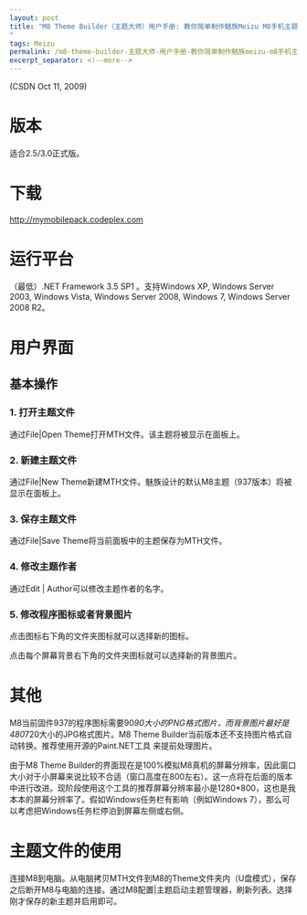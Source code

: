 ```yaml
---
layout: post
title: "M8 Theme Builder（主题大师）用户手册: 教你简单制作魅族Meizu M8手机主题
"
tags: Meizu
permalink: /m8-theme-builder-主题大师-用户手册-教你简单制作魅族meizu-m8手机主题-d5d70027efe3
excerpt_separator: <!--more-->
---
```

(CSDN Oct 11, 2009)

# 版本

适合2.5/3.0正式版。

# 下载

http://mymobilepack.codeplex.com

# 运行平台

（最低）.NET Framework 3.5 SP1 。支持Windows XP, Windows Server 2003, Windows Vista, Windows Server 2008, Windows 7, Windows Server 2008 R2。

# 用户界面

## 基本操作

### 1. 打开主题文件

通过File|Open Theme打开MTH文件。该主题将被显示在面板上。

### 2. 新建主题文件

通过File|New Theme新建MTH文件。魅族设计的默认M8主题（937版本）将被显示在面板上。

### 3. 保存主题文件

通过File|Save Theme将当前面板中的主题保存为MTH文件。

### 4. 修改主题作者

通过Edit | Author可以修改主题作者的名字。

### 5. 修改程序图标或者背景图片

点击图标右下角的文件夹图标就可以选择新的图标。

点击每个屏幕背景右下角的文件夹图标就可以选择新的背景图片。

# 其他

M8当前固件937的程序图标需要90*90大小的PNG格式图片，而背景图片最好是480*720大小的JPG格式图片。M8 Theme Builder当前版本还不支持图片格式自动转换。推荐使用开源的Paint.NET工具 来提前处理图片。

由于M8 Theme Builder的界面现在是100%模拟M8真机的屏幕分辨率，因此窗口大小对于小屏幕来说比较不合适（窗口高度在800左右）。这一点将在后面的版本中进行改进。现阶段使用这个工具的推荐屏幕分辨率最小是1280*800，这也是我本本的屏幕分辨率了。假如Windows任务栏有影响（例如Windows 7），那么可以考虑把Windows任务栏停泊到屏幕左侧或右侧。

# 主题文件的使用

连接M8到电脑。从电脑拷贝MTH文件到M8的Theme文件夹内（U盘模式），保存之后断开M8与电脑的连接。通过M8配置|主题启动主题管理器，刷新列表。选择刚才保存的新主题并启用即可。
<!--more-->